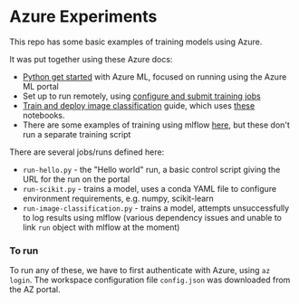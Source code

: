 # Azure Experiments

This repo has some basic examples of training models using Azure. 

It was put together using these Azure docs:

* [Python get started](https://learn.microsoft.com/en-us/azure/machine-learning/tutorial-1st-experiment-hello-world?view=azureml-api-1) with Azure ML, focused on running using the Azure ML portal
* Set up to run remotely, using [configure and submit training jobs](https://learn.microsoft.com/en-us/azure/machine-learning/how-to-set-up-training-targets?view=azureml-api-1#select-a-compute-target)
* [Train and deploy image classification](https://github.com/Azure/MachineLearningNotebooks/tree/master/tutorials/compute-instance-quickstarts/quickstart-azureml-in-10mins) guide, which uses [these](https://github.com/Azure/MachineLearningNotebooks/tree/master/tutorials/compute-instance-quickstarts/quickstart-azureml-in-10mins) notebooks.
* There are some examples of training using mlflow [here](https://github.com/Azure/azureml-examples/tree/main/sdk/python/using-mlflow/train-and-log), but these don't run a separate training script

There are several jobs/runs defined here:
* `run-hello.py` - the "Hello world" run, a basic control script giving the URL for the run on the portal
* `run-scikit.py` - trains a model, uses a conda YAML file to configure environment requirements, e.g. numpy, scikit-learn
* `run-image-classification.py` - trains a model, attempts unsuccessfully to log results using mlflow (various dependency issues and unable to link `run` object with mlflow at the moment)



### To run

To run any of these, we have to first authenticate with Azure, using `az login`. The workspace configuration file `config.json` was downloaded from the AZ portal. 